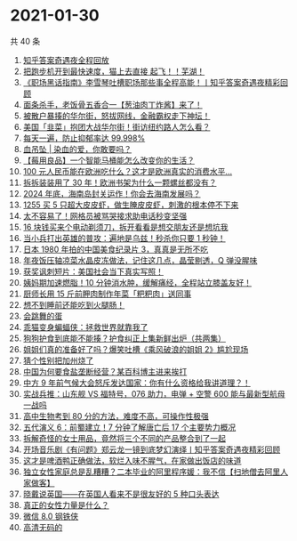 # 2021-01-30

共 40 条

<!-- BEGIN -->
<!-- 最后更新时间 Sat Jan 30 2021 23:09:02 GMT+0800 (CST) -->

1. [知乎答案奇遇夜全程回放](https://www.zhihu.com/zvideo/1337899403299422208)
2. [把跑步机开到最快速度，猫上去直接 起飞！！芜湖！](https://www.zhihu.com/zvideo/1338845459067686912)
3. [《职场黑话指南》李雪琴吐槽职场那些事全程高能！丨知乎答案奇遇夜精彩回顾](https://www.zhihu.com/zvideo/1338139157697851393)
4. [面条杀手，老饭骨五香合一【葱油肉丁炸酱】来了！](https://www.zhihu.com/zvideo/1338888809846140928)
5. [被散户暴揍的华尔街，怒拔网线，金融霸权走下神坛！](https://www.zhihu.com/zvideo/1338879778200911872)
6. [美国「韭菜」抱团大战华尔街！街访纽约路人怎么看？](https://www.zhihu.com/zvideo/1338811085781274624)
7. [每天一遍，防止抑郁率达 99.998%](https://www.zhihu.com/zvideo/1338534004841721857)
8. [血吊坠 | 染血的爱，你敢要吗？](https://www.zhihu.com/zvideo/1338587835860418560)
9. [【莓用良品】一个智能马桶能怎么改变你的生活？](https://www.zhihu.com/zvideo/1338801051412721665)
10. [100
    元人民币能在欧洲吃什么？这才是欧洲真实的消费水平...](https://www.zhihu.com/zvideo/1338646645605163008)
11. [拆拆装装用了 30
    年！欧洲书架为什么一颗螺丝都没有？](https://www.zhihu.com/zvideo/1338587433940492288)
12. [2024
    年底，海南岛封关运作！你会去海南发展吗？](https://www.zhihu.com/zvideo/1338601161100566528)
13. [1255 买 5
    只超大皮皮虾，做生腌皮皮虾，刺激的根本停不下来](https://www.zhihu.com/zvideo/1338095645883297792)
14. [太不容易了！网格员被骂哭接求助电话秒变坚强](https://www.zhihu.com/zvideo/1338867538017718272)
15. [16
    块钱买来个电动剃须刀，拆开看看是想交朋友还是想坑我](https://www.zhihu.com/zvideo/1338867628300402689)
16. [当小兵打出英雄的普攻：遍地是乌兹！秒杀你只要 1
    秒钟！](https://www.zhihu.com/zvideo/1338607762834198529)
17. [日本 1980 年拍的中国美食纪录片
    3，真真是无所不吃](https://www.zhihu.com/zvideo/1338293722564997121)
18. [年夜饭压轴凉菜水晶皮冻做法，记住这几点，晶莹剔透，Q
    弹没腥味](https://www.zhihu.com/zvideo/1338785832229502976)
19. [获奖讽刺短片：美国社会当下真实写照！](https://www.zhihu.com/zvideo/1338088982006272000)
20. [姨妈期加速燃脂！10
    分钟消水肿，缓解痛经，全程站立膝盖友好！](https://www.zhihu.com/zvideo/1338554575364886529)
21. [厨师长用 15 斤前胛肉制作年菜「粑粑肉」送同事](https://www.zhihu.com/zvideo/1338818365423120385)
22. [想不到睡前还能吃到火腿肠！](https://www.zhihu.com/zvideo/1338601827941085184)
23. [会跳舞的蛋](https://www.zhihu.com/zvideo/1338263868892844032)
24. [乖猫变身蝙蝠侠：拯救世界就靠我了](https://www.zhihu.com/zvideo/1338548975403106304)
25. [狗狗护食到底能不能揍？护食纠正上集新鲜出炉（共两集）](https://www.zhihu.com/zvideo/1338452628359815168)
26. [姐姐们真的准备好了吗？爆笑吐槽《乘风破浪的姐姐
    2》尴尬现场](https://www.zhihu.com/zvideo/1338526260771627008)
27. [猜个性别把加州烧了](https://www.zhihu.com/zvideo/1338638471368040448)
28. [中国为何要食盐垄断经营？某百科博主进来挨打](https://www.zhihu.com/zvideo/1338553746662301696)
29. [中方 9
    年前气候大会怒斥发达国家：你有什么资格给我讲道理？！](https://www.zhihu.com/zvideo/1338456806340358145)
30. [实战兵推：山东舰 VS 福特号，076 助力，电弹 + 空警 600
    能与最新型航母一战吗](https://www.zhihu.com/zvideo/1338466108224499712)
31. [高中生物考到 80
    分的方法，难度不高，可操作性极强](https://www.zhihu.com/zvideo/1338282102702899200)
32. [五代演义 6：前蜀建立！7 分钟了解唐亡后 17
    个主要势力概况](https://www.zhihu.com/zvideo/1338343137509855232)
33. [拆解奇怪的女士用品，竟然将三个不同的产品整合到了一起](https://www.zhihu.com/zvideo/1338580220799307776)
34. [开场音乐剧《有问题》郑云龙一镜到底梦幻演绎丨知乎答案奇遇夜精彩回顾](https://www.zhihu.com/zvideo/1338145657501724672)
35. [这才是啤酒鸭正确做法，软烂入味不腥气，在家做出饭店的味道](https://www.zhihu.com/zvideo/1338425107295506432)
36. [独立女性家庭总是乱糟糟？二本毕业的阿里程序媛：我不信【扫地僧去阿里人家做客】](https://www.zhihu.com/zvideo/1338499949563662336)
37. [晓戴说英国——在英国人看来不是很友好的 5
    种口头表达](https://www.zhihu.com/zvideo/1336922332661862400)
38. [真正的女性力量是什么？](https://www.zhihu.com/zvideo/1337891076708487168)
39. [微信 8.0 钢铁侠](https://www.zhihu.com/zvideo/1338185639083831296)
40. [高清无码的](https://www.zhihu.com/zvideo/1338162255004385283)

<!-- END -->
